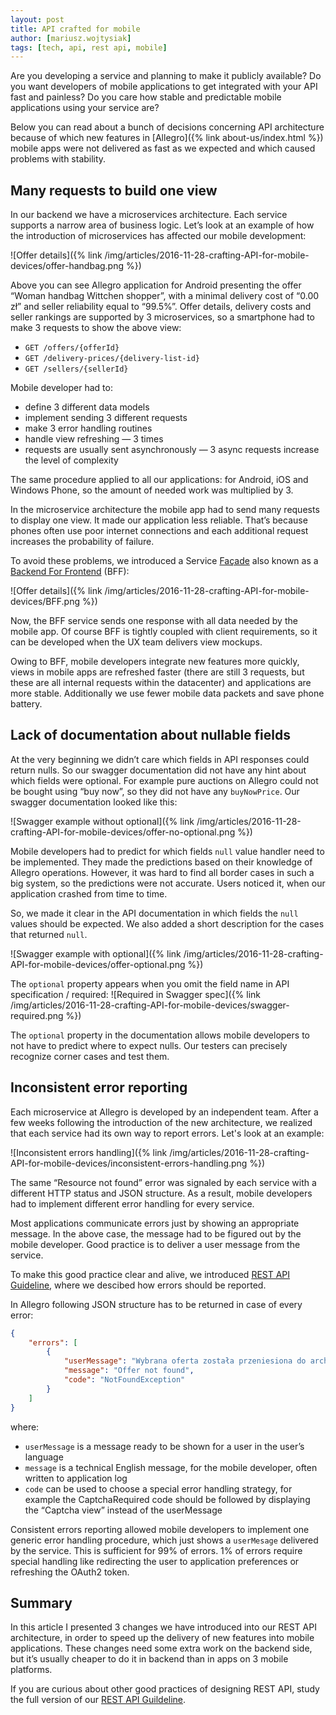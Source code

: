 ```yaml
---
layout: post
title: API crafted for mobile
author: [mariusz.wojtysiak]
tags: [tech, api, rest api, mobile]
---
```


Are you developing a service and planning to make it publicly available? Do you want developers of mobile applications to get integrated
with your API fast and painless? Do you care how stable and predictable mobile applications using your service are?

Below you can read about a bunch of decisions concerning API architecture because of which new features in [Allegro]({% link about-us/index.html %}) mobile apps were not delivered as fast as we expected and which caused problems with stability.

## Many requests to build one view
In our backend we have a microservices architecture. Each service supports a narrow area of business logic. Let’s look at an example of
how the introduction of microservices has affected our mobile development:

![Offer details]({% link /img/articles/2016-11-28-crafting-API-for-mobile-devices/offer-handbag.png %})

Above you can see Allegro application for Android presenting the offer “Woman handbag Wittchen shopper”, with a minimal delivery cost of “0.00 zł”
and seller reliability equal to “99.5%”. Offer details, delivery costs and seller rankings are supported by 3 microservices,
so a smartphone had to make 3 requests to show the above view:

- `GET /offers/{offerId}`
- `GET /delivery-prices/{delivery-list-id}`
- `GET /sellers/{sellerId}`

Mobile developer had to:

- define 3 different data models
- implement sending 3 different requests
- make 3 error handling routines
- handle view refreshing — 3 times
- requests are usually sent asynchronously — 3 async requests increase the level of complexity

The same procedure applied to all our applications: for Android, iOS and Windows Phone, so the amount of needed work was multiplied by 3.

In the microservice architecture the mobile app had to send many requests to display one view. It made our application less reliable.
That’s because phones often use poor internet connections and each additional request increases the probability of failure.

To avoid these problems, we introduced a Service [Façade](https://en.wikipedia.org/wiki/Facade_pattern) also known as
a [Backend For Frontend](http://samnewman.io/patterns/architectural/bff/) (BFF):

![Offer details]({% link /img/articles/2016-11-28-crafting-API-for-mobile-devices/BFF.png %})

Now, the BFF service sends one response with all data needed by the mobile app. Of course BFF is tightly coupled with client requirements,
so it can be developed when the UX team delivers view mockups.

Owing to BFF, mobile developers integrate new features more quickly, views in mobile apps are refreshed faster (there are still 3 requests,
but these are all internal requests within the datacenter) and applications are more stable. Additionally we use fewer mobile data packets
and save phone battery.

## Lack of documentation about nullable fields
At the very beginning we didn’t care which fields in API responses could return nulls. So our swagger documentation did not have any hint about
which fields were optional. For example pure auctions on Allegro could not be bought using “buy now”, so they did not have any `buyNowPrice`.
Our swagger documentation looked like this:

![Swagger example without optional]({% link /img/articles/2016-11-28-crafting-API-for-mobile-devices/offer-no-optional.png %})

Mobile developers had to predict for which fields `null` value handler need to be implemented. They made the predictions based on their
knowledge of Allegro operations. However, it was hard to find all border cases in such a big system, so the predictions were not accurate.
Users noticed it, when our application crashed from time to time.

So, we made it clear in the API documentation in which fields the `null` values should be expected. We also added a short description
for the cases that returned `null`.

![Swagger example with optional]({% link /img/articles/2016-11-28-crafting-API-for-mobile-devices/offer-optional.png %})

The `optional` property appears when you omit the field name in API specification / required:
![Required in Swagger spec]({% link /img/articles/2016-11-28-crafting-API-for-mobile-devices/swagger-required.png %})

The `optional` property in the documentation allows mobile developers to not have to predict where to expect nulls.
Our testers can precisely recognize corner cases and test them.

## Inconsistent error reporting
Each microservice at Allegro is developed by an independent team. After a few weeks following the introduction of the new architecture, we realized
that each service had its own way to report errors. Let's look at an example:

![Inconsistent errors handling]({% link /img/articles/2016-11-28-crafting-API-for-mobile-devices/inconsistent-errors-handling.png %})

The same “Resource not found” error was signaled by each service with a different HTTP status and JSON structure.
As a result, mobile developers had to implement different error handling for every service.

Most applications communicate errors just by showing an appropriate message. In the above case, the message had to be figured out
by the mobile developer. Good practice is to deliver a user message from the service.

To make this good practice clear and alive, we introduced [REST API Guideline](http://allegro-restapi-guideline.readthedocs.io/en/latest/Error/),
where we descibed how errors should be reported.

In Allegro following JSON structure has to be returned in case of every error:

```JSON
{
    "errors": [
        {
            "userMessage": "Wybrana oferta została przeniesiona do archiwum",
            "message": "Offer not found",
            "code": "NotFoundException"
        }
    ]
}
```

where:

- `userMessage` is a message ready to be shown for a user in the user’s language
- `message` is a technical English message, for the mobile developer, often written to application log
- `code` can be used to choose a special error handling strategy, for example the CaptchaRequired code should be followed by displaying the “Captcha view” instead of the userMessage

Consistent errors reporting allowed mobile developers to implement one generic error handling procedure, which just shows a `userMesage`
delivered by the service. This is sufficient for 99% of errors. 1% of errors require special handling like redirecting the user to application
preferences or refreshing the OAuth2 token.

## Summary
In this article I presented 3 changes we have introduced into our REST API architecture, in order to speed up the delivery of new
features into mobile applications. These changes need some extra work on the backend side, but it’s usually cheaper to do it in backend
than in apps on 3 mobile platforms.

If you are curious about other good practices of designing REST API, study the full version of our
[REST API Guildeline](http://allegro-restapi-guideline.readthedocs.io/en/latest/).
